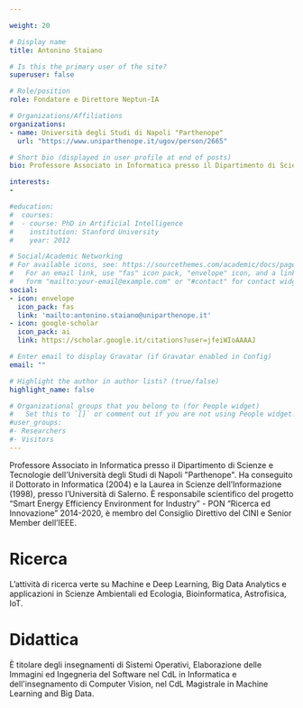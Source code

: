 ```yaml
---

weight: 20

# Display name
title: Antonino Staiano

# Is this the primary user of the site?
superuser: false

# Role/position
role: Fondatore e Direttore Neptun-IA

# Organizations/Affiliations
organizations:
- name: Università degli Studi di Napoli "Parthenope"
  url: "https://www.uniparthenope.it/ugov/person/2665"

# Short bio (displayed in user profile at end of posts)
bio: Professore Associato in Informatica presso il Dipartimento di Scienze e Tecnologie dell'Università degli Studi di Napoli "Parthenope". Ha conseguito il Dottorato in Informatica (2004) e la Laurea in Scienze dell’Informazione (1998), presso l’Università di Salerno. È responsabile scientifico del progetto “Smart Energy Efficiency Environment for Industry” - PON “Ricerca ed Innovazione” 2014-2020, è membro del Consiglio Direttivo del CINI e Senior Member dell’IEEE. 

interests:
-

#education:
#  courses:
#  - course: PhD in Artificial Intelligence
#    institution: Stanford University
#    year: 2012

# Social/Academic Networking
# For available icons, see: https://sourcethemes.com/academic/docs/page-builder/#icons
#   For an email link, use "fas" icon pack, "envelope" icon, and a link in the
#   form "mailto:your-email@example.com" or "#contact" for contact widget.
social:
- icon: envelope
  icon_pack: fas
  link: 'mailto:antonino.staiano@uniparthenope.it'
- icon: google-scholar
  icon_pack: ai
  link: https://scholar.google.it/citations?user=jfeiWIoAAAAJ

# Enter email to display Gravatar (if Gravatar enabled in Config)
email: ""

# Highlight the author in author lists? (true/false)
highlight_name: false

# Organizational groups that you belong to (for People widget)
#   Set this to `[]` or comment out if you are not using People widget.
#user_groups:
#- Researchers
#- Visitors
---
```


Professore Associato in Informatica presso il Dipartimento di Scienze e Tecnologie dell'Università degli Studi di Napoli "Parthenope". 
Ha conseguito il Dottorato in Informatica (2004) e la Laurea in Scienze dell’Informazione (1998), presso l’Università di Salerno. È responsabile scientifico del progetto “Smart Energy Efficiency Environment for Industry” - PON “Ricerca ed Innovazione” 2014-2020, è membro del Consiglio Direttivo del CINI e Senior Member dell’IEEE. 

# Ricerca
L’attività di ricerca verte su Machine e Deep Learning, Big Data Analytics e applicazioni in Scienze Ambientali ed Ecologia, Bioinformatica, Astrofisica, IoT.

# Didattica
È titolare degli insegnamenti di Sistemi Operativi, Elaborazione delle Immagini ed Ingegneria del Software nel CdL in Informatica e dell'insegnamento di Computer Vision, nel CdL Magistrale in Machine Learning and Big Data. 
